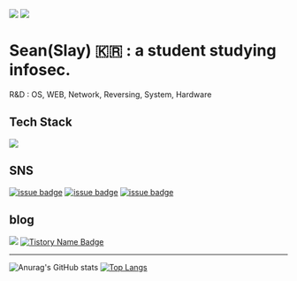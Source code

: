 <!--
[![Hits](https://hits.seeyoufarm.com/api/count/incr/badge.svg?url=https%3A%2F%2Fgithub.com%2Fsean-baek&count_bg=%23101110&title_bg=%23555555&icon=github.svg&icon_color=black&title=number+of+visitors&edge_flat=false)](https://hits.seeyoufarm.com)
<a href="https://github.com/sean-baek?tab=followers">![issue badge](https://img.shields.io/github/followers/sean-baek?color=black&label=Github%20Followers&logo=github&logoColor=black)</a>
-->

<div>
<a href="https://hits.seeyoufarm.com"><img src="https://hits.seeyoufarm.com/api/count/incr/badge.svg?url=https%3A%2F%2Fgithub.com%2Fsean-baek&count_bg=%23101110&title_bg=%23555555&icon=github.svg&icon_color=black&title=number+of+visitors&edge_flat=false"/></a></center><!--number of visitors-->
<a href="https://github.com/sean-baek?tab=followers"><img src="https://img.shields.io/github/followers/sean-baek?color=black&label=Github%20Followers&logo=github&logoColor=black"/></a></center><!-- github followers -->
</div>

# Sean(Slay) 🇰🇷 : a student studying infosec.</center>
<p>R&D : OS, WEB, Network, Reversing, System, Hardware</p>

<!--
### Only Once You Live.
### You Only Live Once.
-->

## Tech Stack
<img src="https://img.shields.io/badge/C-A8B9CC?style=plastic&logo=C&logoColor=black"/>


## SNS
<a href="https://facebook.com/xeanbaek">![issue badge](https://img.shields.io/badge/Facebook-xeanbaek-black?logo=facebook)</a><!-- facebook badge -->
<a href="https://instagram.com/xean_baek">![issue badge](https://img.shields.io/badge/Instagram-xean__baek-black?logo=instagram)</a><!-- instagram badge -->
<a href="https://twitter.com/xeanbaek">![issue badge](https://img.shields.io/twitter/url?color=black&label=twitter%20%40xeanbaek&logo=twitter&logoColor=black&url=https%3A%2F%2Ftwitter.com?labelcolor=black)</a><!-- twitter -->

## blog
<a href="https://sean-baek.github.io"><img src="http://img.shields.io/badge/Tech%20Blog-655ced?style=flat&logo=github&link=https://sean-baek.github.io"/></a>
[![Tistory Name Badge](https://tistory-readme-stats.vercel.app/api/badge?name=sean)](https://github.com/MoonJuhan/tistory-readme-stats)

---

![Anurag's GitHub stats](https://github-readme-stats.vercel.app/api?username=anuraghazra&show_icons=true&theme=nightowl)
[![Top Langs](https://github-readme-stats.vercel.app/api/top-langs/?username=sean&layout=compact)](https://sean.tistory.com)
